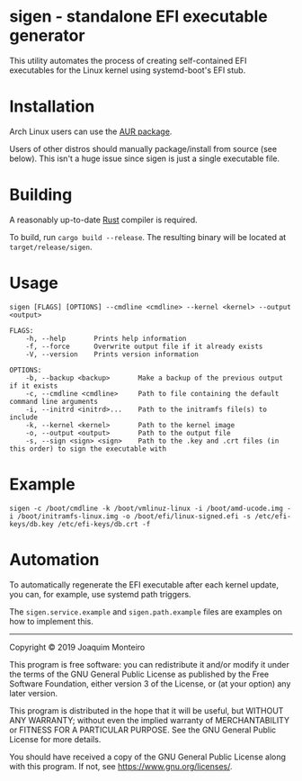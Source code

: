 # sigen - standalone EFI executable generator

This utility automates the process of creating self-contained EFI executables for the Linux kernel using systemd-boot's EFI stub.

# Installation

Arch Linux users can use the [AUR package](https://aur.archlinux.org/packages/sigen).

Users of other distros should manually package/install from source (see below). This isn't a huge issue since sigen is just a single executable file.

# Building

A reasonably up-to-date [Rust](https://rust-lang.org) compiler is required.

To build, run `cargo build --release`. The resulting binary will be located at `target/release/sigen`.

# Usage

    sigen [FLAGS] [OPTIONS] --cmdline <cmdline> --kernel <kernel> --output <output>

    FLAGS:
        -h, --help       Prints help information
        -f, --force      Overwrite output file if it already exists
        -V, --version    Prints version information

    OPTIONS:
        -b, --backup <backup>       Make a backup of the previous output if it exists
        -c, --cmdline <cmdline>     Path to file containing the default command line arguments
        -i, --initrd <initrd>...    Path to the initramfs file(s) to include
        -k, --kernel <kernel>       Path to the kernel image
        -o, --output <output>       Path to the output file
        -s, --sign <sign> <sign>    Path to the .key and .crt files (in this order) to sign the executable with

# Example

    sigen -c /boot/cmdline -k /boot/vmlinuz-linux -i /boot/amd-ucode.img -i /boot/initramfs-linux.img -o /boot/efi/linux-signed.efi -s /etc/efi-keys/db.key /etc/efi-keys/db.crt -f

# Automation

To automatically regenerate the EFI executable after each kernel update, you can, for example, use systemd path triggers.

The `sigen.service.example` and `sigen.path.example` files are examples on how to implement this.

---

Copyright © 2019 Joaquim Monteiro

This program is free software: you can redistribute it and/or modify
it under the terms of the GNU General Public License as published by
the Free Software Foundation, either version 3 of the License, or
(at your option) any later version.

This program is distributed in the hope that it will be useful,
but WITHOUT ANY WARRANTY; without even the implied warranty of
MERCHANTABILITY or FITNESS FOR A PARTICULAR PURPOSE.  See the
GNU General Public License for more details.

You should have received a copy of the GNU General Public License
along with this program.  If not, see <https://www.gnu.org/licenses/>.
